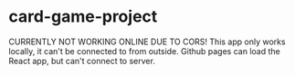 # card-game-project

CURRENTLY NOT WORKING ONLINE DUE TO CORS!
This app only works locally, it can't be connected to from outside.
Github pages can load the React app, but can't connect to server.
